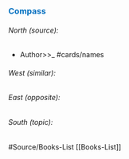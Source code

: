 




### <span style="color:#0070c0">Compass</span>
###### North (source):
- Author>>_           #cards/names 


###### West (similar):


###### East (opposite):


###### South (topic):


#Source/Books-List [[Books-List]]